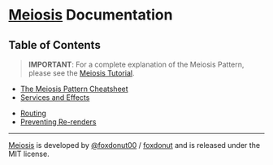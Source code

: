 # [Meiosis](https://meiosis.js.org) Documentation

## Table of Contents

> **IMPORTANT**: For a complete explanation of the Meiosis Pattern,
please see the [Meiosis Tutorial](https://meiosis.js.org/tutorial/toc.html).

- [The Meiosis Pattern Cheatsheet](the-meiosis-pattern.html)
- [Services and Effects](services-and-effects.html)
<!-- - Using a Router
  - [Read This First](router-intro.html)
  - [Basic Pattern Setup](router-setup.html)
  - [Query String Support](router-query-string.html)
  - [`toPath` Function](router-to-path.html)
  - [Mithril Router](router-mithril.html)
  - [Static Tagged Union](router-static-tagged-union.html)
  - [Superouter](router-superouter.html) -->
- [Routing](routing.html)
- [Preventing Re-renders](preventing-re-renders.html)

-----

[Meiosis](https://meiosis.js.org) is developed by [@foxdonut00](http://twitter.com/foxdonut00) / [foxdonut](https://github.com/foxdonut) and is released under the MIT license.
